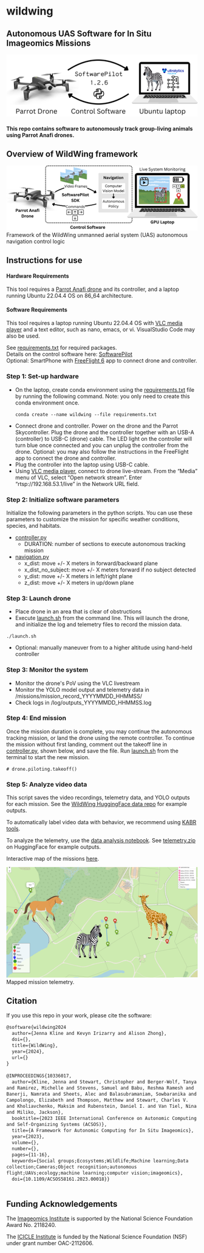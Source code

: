 # wildwing
## Autonomous UAS Software for In Situ Imageomics Missions

<img src="images/overview.png" alt="Thumbnail" width="600"/>

#### This repo contains software to autonomously track group-living animals using Parrot Anafi drones.

## Overview of WildWing framework
![](images/ww.png)
Framework of the WildWing unmanned aerial system (UAS) autonomous navigation control logic

## Instructions for use
#### Hardware Requirements
This tool requires a [Parrot Anafi drone](https://www.parrot.com/en/drones/anafi) and its controller, and a laptop running Ubuntu 22.04.4 OS on 86_64 architecture. 

#### Software Requirements
This tool requires a laptop running Ubuntu 22.04.4 OS with [VLC media player](https://www.videolan.org/) and a text editor, such as nano, emacs, or vi. VisualStudio Code may also be used.

See [requirements.txt](requirements.txt) for required packages. \
Details on the control software here: [SoftwarePilot](https://github.com/KevynAngueira/SoftwarePilot/) \
Optional: SmartPhone with [FreeFlight 6](https://apps.apple.com/us/app/freeflight-6/id1386165299) app to connect drone and controller.

### Step 1: Set-up hardware
- On the laptop, create conda environment using the [requirements.txt](requirements.txt) file by running the following command. Note: you only need to create this conda environment once.
  ```
  conda create --name wildwing --file requirements.txt
  ```
- Connect drone and controller. Power on the drone and the Parrot Skycontroller. Plug the drone and the controller together with an USB-A (controller) to USB-C (drone) cable. The LED light on the controller will turn blue once connected and you can unplug the controller from the drone. Optional: you may also follow the instructions in the FreeFlight app to connect the drone and controller. 
- Plug the controller into the laptop using USB-C cable.
- Using [VLC media player](https://www.videolan.org/), connect to drone live-stream. From the “Media” menu of VLC, select “Open network stream”. Enter “rtsp://192.168.53.1/live” in the Network URL field.

### Step 2: Initialize software parameters
Initialize the following parameters in the python scripts. You can use these parameters to customize the mission for specific weather conditions, species, and habitats.
- [controller.py](controller.py)
  - DURATION: number of sections to execute autonomous tracking mission
- [navigation.py](navigation.py)
  - x_dist: move +/- X meters in forward/backward plane
  - x_dist_no_subject: move +/- X meters forward if no subject detected
  - y_dist: move +/- X meters in left/right plane
  - z_dist: move +/- X meters in up/down plane

### Step 3: Launch drone
- Place drone in an area that is clear of obstructions
- Execute [launch.sh](launch.sh) from the command line. This will launch the drone, and initialize the log and telemetry files to record the mission data.
```
./launch.sh
```

- Optional: manually maneuver from to a higher altitude using hand-held controller

### Step 3: Monitor the system
- Monitor the drone's PoV using the VLC livestream
- Monitor the YOLO model output and telemetry data in /missions/mission_record_YYYYMMDD_HHMMSS/
- Check logs in /log/outputs_YYYYMMDD_HHMMSS.log

### Step 4: End mission
Once the mission duration is complete, you may continue the autonomous tracking mission, or land the drone using the remote controller.
To continue the mission without first landing, comment out the takeoff line in [controller.py](controller.py), shown below, and save the file. Run [launch.sh](launch.sh) from the terminal to start the new mission.

```
# drone.piloting.takeoff()
```

### Step 5: Analyze video data
This script saves the video recordings, telemetry data, and YOLO outputs for each mission. See the [WildWing HuggingFace data repo](https://huggingface.co/datasets/imageomics/wildwingdeployment) for example outputs.

To automatically label video data with behavior, we recommend using [KABR tools](https://github.com/Imageomics/kabr-tools).

To analyze the telemetry, use the [data analysis notebook](data_analysis.ipynb). See [telemetry.zip](https://huggingface.co/datasets/imageomics/wildwingdeployment/blob/main/telemetry.zip) on HuggingFace for example outputs.

Interactive map of the missions [here](https://imageomics.github.io/wildwing/map.html).

![](images/maps.png)
Mapped mission telemetry.




## Citation
If you use this repo in your work, please cite the software:
```
@software{wildwing2024
  author={Jenna Kline and Kevyn Irizarry and Alison Zhong},
  doi={},
  title={WildWing},
  year={2024},
  url={}
}

@INPROCEEDINGS{10336017,
  author={Kline, Jenna and Stewart, Christopher and Berger-Wolf, Tanya and Ramirez, Michelle and Stevens, Samuel and Babu, Reshma Ramesh and Banerji, Namrata and Sheets, Alec and Balasubramaniam, Sowbaranika and Campolongo, Elizabeth and Thompson, Matthew and Stewart, Charles V. and Kholiavchenko, Maksim and Rubenstein, Daniel I. and Van Tiel, Nina and Miliko, Jackson},
  booktitle={2023 IEEE International Conference on Autonomic Computing and Self-Organizing Systems (ACSOS)}, 
  title={A Framework for Autonomic Computing for In Situ Imageomics}, 
  year={2023},
  volume={},
  number={},
  pages={11-16},
  keywords={Social groups;Ecosystems;Wildlife;Machine learning;Data collection;Cameras;Object recognition;autonomous flight;UAVs;ecology;machine learning;computer vision;imageomics},
  doi={10.1109/ACSOS58161.2023.00018}}


```

## Funding Acknowledgements
The [Imageomics Institute](https://imageomics.osu.edu/) is supported by the National Science Foundation Award No. 2118240.

The [ICICLE Institute](https://imageomics.osu.edu/) is funded by the National Science Foundation (NSF) under grant number OAC-2112606.
